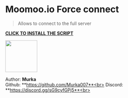 # Moomoo.io Force connect

> Allows to connect to the full server

**[CLICK TO INSTALL THE SCRIPT](https://greasyfork.org/en/scripts/447986-moomoo-io-force-connect)**

<img src="https://i.imgur.com/oEtxAUg.png" height="100"/>

Author: **Murka**<br>
Github: **https://github.com/Murka007**<br>
Discord: **https://discord.gg/sG9cyfGPj5**<br>
